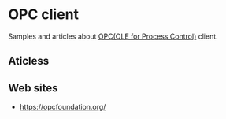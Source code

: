 # OPC client
Samples and articles about [OPC(OLE for Process Control)](https://en.wikipedia.org/wiki/OLE_for_process_control) client.


## Aticless

## Web sites

* <https://opcfoundation.org/>